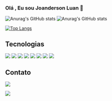 ### Olá , Eu sou  Joanderson Luan 🚀

![Anurag's GitHub stats](https://github-readme-stats.vercel.app/api?username=jotta2021&show_icons=true&theme=transparent)
![Anurag's GitHub stats](https://github-readme-stats.vercel.app/api?username=jotta2021&show_icons=true&theme=radical)

[![Top Langs](https://github-readme-stats.vercel.app/api/top-langs/?username=anuraghazra)](https://github.com/anuraghazra/github-readme-stats)


## Tecnologias
<div style="display:flex gap:4">


<img src="https://img.shields.io/badge/HTML5-E34F26?style=for-the-badge&logo=html5&logoColor=white"/>
<img src="https://img.shields.io/badge/CSS3-1572B6?style=for-the-badge&logo=css3&logoColor=white"/>
<img src="https://img.shields.io/badge/JavaScript-F7DF1E?style=for-the-badge&logo=javascript&logoColor=black"/>
<img src="https://img.shields.io/badge/React_Native-20232A?style=for-the-badge&logo=react&logoColor=61DAFB"/>
<img src="https://img.shields.io/badge/React-20232A?style=for-the-badge&logo=react&logoColor=61DAFB"/>
<img src="https://img.shields.io/badge/Node.js-43853D?style=for-the-badge&logo=node.js&logoColor=white"/>
<img src="https://img.shields.io/badge/Tailwind_CSS-38B2AC?style=for-the-badge&logo=tailwind-css&logoColor=white"/>

<img src="https://img.shields.io/badge/PostgreSQL-316192?style=for-the-badge&logo=postgresql&logoColor=white"/>

</div>





## Contato
<div  style="display:flex gap:4">
<a href='mailto:joanderson2572@gmail.com' > 
<img src='https://img.shields.io/badge/Gmail-D14836?style=for-the-badge&logo=gmail&logoColor=white'/>
</a>

<a href="https://www.linkedin.com/in/joanderson-luan-santos-0a187a252/">  <img src='https://img.shields.io/badge/LinkedIn-0077B5?style=for-the-badge&logo=linkedin&logoColor=white'/> </a> 
</div>
